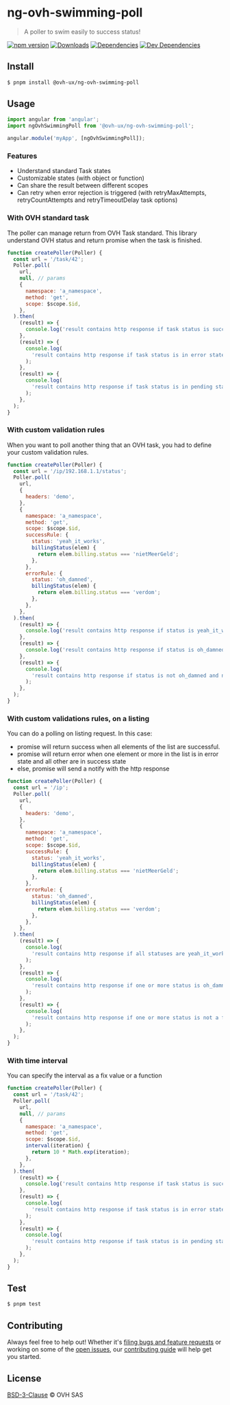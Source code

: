 # ng-ovh-swimming-poll

> A poller to swim easily to success status!

[![npm version](https://badgen.net/npm/v/@ovh-ux/ng-ovh-swimming-poll)](https://www.npmjs.com/package/@ovh-ux/ng-ovh-swimming-poll) [![Downloads](https://badgen.net/npm/dt/@ovh-ux/ng-ovh-swimming-poll)](https://npmjs.com/package/@ovh-ux/ng-ovh-swimming-poll) [![Dependencies](https://badgen.net/david/dep/ovh/manager/packages/components/ng-ovh-swimming-poll)](https://npmjs.com/package/@ovh-ux/ng-ovh-swimming-poll?activeTab=dependencies) [![Dev Dependencies](https://badgen.net/david/dev/ovh/manager/packages/components/ng-ovh-swimming-poll)](https://npmjs.com/package/@ovh-ux/ng-ovh-swimming-poll?activeTab=dependencies)

## Install

```sh
$ pnpm install @ovh-ux/ng-ovh-swimming-poll
```

## Usage

```js
import angular from 'angular';
import ngOvhSwimmingPoll from '@ovh-ux/ng-ovh-swimming-poll';

angular.module('myApp', [ngOvhSwimmingPoll]);
```

### Features

- Understand standard Task states
- Customizable states (with object or function)
- Can share the result between different scopes
- Can retry when error rejection is triggered (with retryMaxAttempts, retryCountAttempts and retryTimeoutDelay task options)

### With OVH standard task

The poller can manage return from OVH Task standard. This library understand OVH status and return promise when the task is finished.

```js
function createPoller(Poller) {
  const url = '/task/42';
  Poller.poll(
    url,
    null, // params
    {
      namespace: 'a_namespace',
      method: 'get',
      scope: $scope.$id,
    },
  ).then(
    (result) => {
      console.log('result contains http response if task status is successful');
    },
    (result) => {
      console.log(
        'result contains http response if task status is in error state',
      );
    },
    (result) => {
      console.log(
        'result contains http response if task status is in pending state',
      );
    },
  );
}
```

### With custom validation rules

When you want to poll another thing that an OVH task, you had to define your custom validation rules.

```js
function createPoller(Poller) {
  const url = '/ip/192.168.1.1/status';
  Poller.poll(
    url,
    {
      headers: 'demo',
    },
    {
      namespace: 'a_namespace',
      method: 'get',
      scope: $scope.$id,
      successRule: {
        status: 'yeah_it_works',
        billingStatus(elem) {
          return elem.billing.status === 'nietMeerGeld';
        },
      },
      errorRule: {
        status: 'oh_damned',
        billingStatus(elem) {
          return elem.billing.status === 'verdom';
        },
      },
    },
  ).then(
    (result) => {
      console.log('result contains http response if status is yeah_it_works');
    },
    (result) => {
      console.log('result contains http response if status is oh_damned');
    },
    (result) => {
      console.log(
        'result contains http response if status is not oh_damned and not yeah_it_works',
      );
    },
  );
}
```

### With custom validations rules, on a listing

You can do a polling on listing request. In this case:
* promise will return success when all elements of the list are successful.
* promise will return error when one element or more in the list is in error state and all other are in success state
* else, promise will send a notify with the http response

```js
function createPoller(Poller) {
  const url = '/ip';
  Poller.poll(
    url,
    {
      headers: 'demo',
    },
    {
      namespace: 'a_namespace',
      method: 'get',
      scope: $scope.$id,
      successRule: {
        status: 'yeah_it_works',
        billingStatus(elem) {
          return elem.billing.status === 'nietMeerGeld';
        },
      },
      errorRule: {
        status: 'oh_damned',
        billingStatus(elem) {
          return elem.billing.status === 'verdom';
        },
      },
    },
  ).then(
    (result) => {
      console.log(
        'result contains http response if all statuses are yeah_it_works',
      );
    },
    (result) => {
      console.log(
        'result contains http response if one or more status is oh_damned and other yeah_it_works',
      );
    },
    (result) => {
      console.log(
        'result contains http response if one or more status is not a finalized status',
      );
    },
  );
}
```

### With time interval

You can specify the interval as a fix value or a function

```js
function createPoller(Poller) {
  const url = '/task/42';
  Poller.poll(
    url,
    null, // params
    {
      namespace: 'a_namespace',
      method: 'get',
      scope: $scope.$id,
      interval(iteration) {
        return 10 * Math.exp(iteration);
      },
    },
  ).then(
    (result) => {
      console.log('result contains http response if task status is successful');
    },
    (result) => {
      console.log(
        'result contains http response if task status is in error state',
      );
    },
    (result) => {
      console.log(
        'result contains http response if task status is in pending state',
      );
    },
  );
}
```

## Test

```sh
$ pnpm test
```

## Contributing

Always feel free to help out! Whether it's [filing bugs and feature requests](https://github.com/ovh/manager/issues/new) or working on some of the [open issues](https://github.com/ovh/manager/issues), our [contributing guide](https://github.com/ovh/manager/blob/master/CONTRIBUTING.md) will help get you started.

## License

[BSD-3-Clause](LICENSE) © OVH SAS
